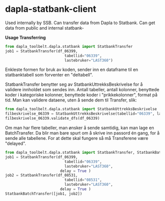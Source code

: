 # dapla-statbank-client
Used internally by SSB.
Can transfer data from Dapla to Statbank.
Can get data from public and internal statbank-


**Usage Transferring**
```python
from dapla_toolbelt.dapla.statbank import StatbankTransfer
job1 = StatbankTransfer(df_06399, 
                           tabellid="06339", 
                           lastebruker="LAST360")
```
Enkleste formen for bruk av koden, sender inn en dataframe til en statbanktabell som forventer en "deltabell".

StatbankTransfer benytter seg av StatbankUttrekksBeskrivelse for å validere innholdet som sendes inn. Antall tabeller, antall kolonner, benyttede koder i kategoriske kolonner, benyttede koder i "prikkekolonner", format på tid.
Man kan validere dataene, uten å sende dem til Transfer, slik:

```python
from dapla_toolbelt.dapla.statbank import StatbankUttrekksBeskrivelse
filbeskrivelse_06339 = StatbankUttrekksBeskrivelse(tabellid="06339", lastebruker="LAST360")
filbeskrivelse_06339.validate_dfs(df_06339)
```

Om man har flere tabeller, man ønsker å sende samtidig, kan man lage en BatchTransfer. Da blir man bare spurt om å skrive inn passord én gang, for å sende alle tabellene. For at dette skal fungere så må Transferene være "delayed".

```python
from dapla_toolbelt.dapla.statbank import StatbankTransfer, StatbankBatchTransfer
job1 = StatbankTransfer(df_06399, 
                           tabellid="06339", 
                           lastebruker="LAST360",
                         delay = True )
job2 = StatbankTransfer(df_08531, 
                           tabellid="08531", 
                           lastebruker="LAST360",
                         delay = True )
StatbankBatchTransfer([job1, job2])
```


